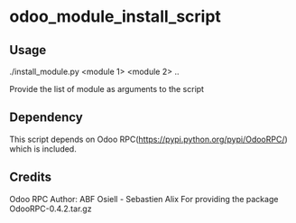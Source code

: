 odoo_module_install_script
==========================

Usage
-----

./install_module.py <module 1> <module 2> .. <module n>

Provide the list of module as arguments to the script


Dependency
----------
This script depends on Odoo RPC(https://pypi.python.org/pypi/OdooRPC/) which is included.

Credits
-------
Odoo RPC Author: ABF Osiell - Sebastien Alix
For providing the package OdooRPC-0.4.2.tar.gz 

